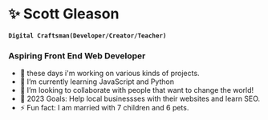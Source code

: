 # ✨ Scott Gleason

**`Digital Craftsman(Developer/Creator/Teacher)`**

### Aspiring Front End Web Developer
- 🔭 these days i'm working on various kinds of projects.
- 🌱 I’m currently learning JavaScript and Python
- 👯 I’m looking to collaborate with people that want to change the world!
- 💎 2023 Goals: Help local businessses with their websites and learn SEO.
- ⚡ Fun fact: I am married with 7 children and 6 pets.


